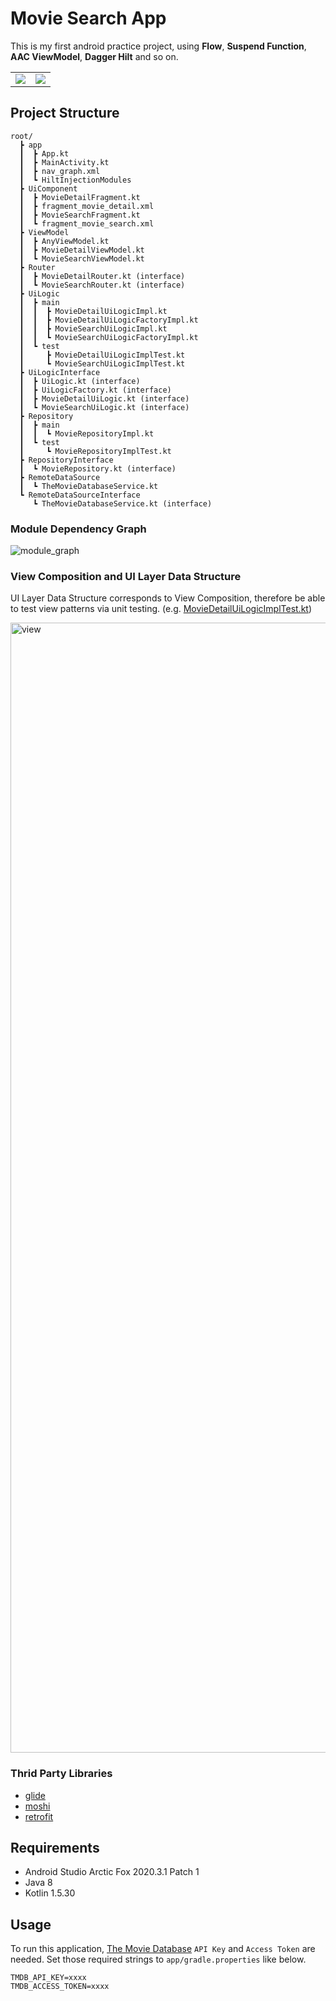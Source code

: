 # Movie Search App

This is my first android practice project, using **Flow**, **Suspend Function**, **AAC ViewModel**, **Dagger Hilt** and so on.

<table>
  <tr>
    <td>
      <img src="https://user-images.githubusercontent.com/2082134/130643158-5f47a2f2-18e1-48f9-81aa-b8d3eae3c224.gif" />
    </td>
    <td>
      <img src="https://user-images.githubusercontent.com/2082134/130643528-034eaca0-40e0-44b2-841b-88931bc3ac2b.gif" />
    </td>
  </tr>
</table>

## Project Structure

```
root/
  ┣ app
  ┃  ┣ App.kt
  ┃  ┣ MainActivity.kt
  ┃  ┣ nav_graph.xml
  ┃  ┗ HiltInjectionModules
  ┣ UiComponent
  ┃  ┣ MovieDetailFragment.kt
  ┃  ┣ fragment_movie_detail.xml
  ┃  ┣ MovieSearchFragment.kt
  ┃  ┗ fragment_movie_search.xml
  ┣ ViewModel
  ┃  ┣ AnyViewModel.kt
  ┃  ┣ MovieDetailViewModel.kt
  ┃  ┗ MovieSearchViewModel.kt
  ┣ Router
  ┃  ┣ MovieDetailRouter.kt (interface)
  ┃  ┗ MovieSearchRouter.kt (interface)
  ┣ UiLogic
  ┃  ┣ main
  ┃  ┃  ┣ MovieDetailUiLogicImpl.kt
  ┃  ┃  ┣ MovieDetailUiLogicFactoryImpl.kt
  ┃  ┃  ┣ MovieSearchUiLogicImpl.kt
  ┃  ┃  ┗ MovieSearchUiLogicFactoryImpl.kt
  ┃  ┗ test
  ┃     ┣ MovieDetailUiLogicImplTest.kt
  ┃     ┗ MovieSearchUiLogicImplTest.kt
  ┣ UiLogicInterface
  ┃  ┣ UiLogic.kt (interface)
  ┃  ┣ UiLogicFactory.kt (interface)
  ┃  ┣ MovieDetailUiLogic.kt (interface)
  ┃  ┗ MovieSearchUiLogic.kt (interface)
  ┣ Repository
  ┃  ┣ main
  ┃  ┃  ┗ MovieRepositoryImpl.kt
  ┃  ┗ test
  ┃     ┗ MovieRepositoryImplTest.kt
  ┣ RepositoryInterface
  ┃  ┗ MovieRepository.kt (interface)
  ┣ RemoteDataSource
  ┃  ┗ TheMovieDatabaseService.kt
  ┗ RemoteDataSourceInterface
     ┗ TheMovieDatabaseService.kt (interface)
```

### Module Dependency Graph

![module_graph](https://user-images.githubusercontent.com/2082134/131373445-d57c16ed-83c8-408c-b16c-5098f8f58f7d.png)

### View Composition and UI Layer Data Structure

UI Layer Data Structure corresponds to View Composition, therefore be able to test view patterns via unit testing. (e.g. [MovieDetailUiLogicImplTest.kt](https://github.com/marty-suzuki/MyFirstAndroidPractice/blob/2c90576/ViewModel/src/test/java/com/martysuzuki/viewmodel/MovieDetailUiLogicImplTest.kt))

<img width="1808" alt="view" src="https://user-images.githubusercontent.com/2082134/131160492-3c6c2685-35c5-4b23-9080-60fe967fb972.png">

### Thrid Party Libraries
- [glide](https://github.com/bumptech/glide)
- [moshi](https://github.com/square/moshi)
- [retrofit](https://github.com/square/retrofit)

## Requirements

- Android Studio Arctic Fox 2020.3.1 Patch 1
- Java 8
- Kotlin 1.5.30

## Usage

To run this application, [The Movie Database](https://developers.themoviedb.org/3/getting-started/introduction) `API Key` and `Access Token` are needed.
Set those required strings to `app/gradle.properties` like below.

```
TMDB_API_KEY=xxxx
TMDB_ACCESS_TOKEN=xxxx
```

